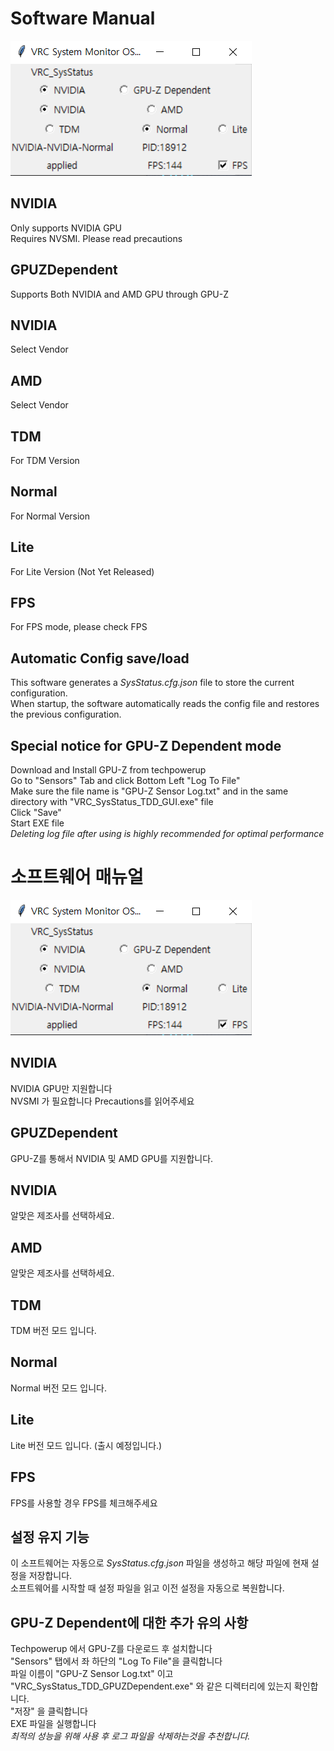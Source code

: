 # Software Manual
![](./ManualAssets/OSCSoftware2.png)
## NVIDIA
Only supports NVIDIA GPU\
Requires NVSMI. Please read precautions
## GPUZDependent
Supports Both NVIDIA and AMD GPU through GPU-Z
## NVIDIA
Select Vendor
## AMD
Select Vendor
## TDM
For TDM Version
## Normal
For Normal Version
## Lite
For Lite Version (Not Yet Released)
## FPS
For FPS mode, please check FPS
## Automatic Config save/load
This software generates a *SysStatus.cfg.json* file to store the current configuration.\
When startup, the software automatically reads the config file and restores the previous configuration.
## Special notice for GPU-Z Dependent mode
Download and Install GPU-Z from techpowerup\
Go to "Sensors" Tab and click Bottom Left "Log To File"\
Make sure the file name is "GPU-Z Sensor Log.txt" and in the same directory with "VRC_SysStatus_TDD_GUI.exe" file\
Click "Save"\
Start EXE file\
*Deleting log file after using is highly recommended for optimal performance*

# 소프트웨어 매뉴얼
![](./ManualAssets/OSCSoftware2.png)
## NVIDIA
NVIDIA GPU만 지원합니다\
NVSMI 가 필요합니다 Precautions를 읽어주세요
## GPUZDependent
GPU-Z를 통해서 NVIDIA 및 AMD GPU를 지원합니다.
## NVIDIA
알맞은 제조사를 선택하세요.
## AMD
알맞은 제조사를 선택하세요.
## TDM
TDM 버전 모드 입니다.
## Normal
Normal 버전 모드 입니다.
## Lite
Lite 버전 모드 입니다. (출시 예정입니다.)
## FPS
FPS를 사용할 경우 FPS를 체크해주세요
## 설정 유지 기능
이 소프트웨어는 자동으로 *SysStatus.cfg.json* 파일을 생성하고 해당 파일에 현재 설정을 저장합니다.\
소프트웨어를 시작할 때 설정 파일을 읽고 이전 설정을 자동으로 복원합니다.
## GPU-Z Dependent에 대한 추가 유의 사항
Techpowerup 에서 GPU-Z를 다운로드 후 설치합니다\
"Sensors" 탭에서 좌 하단의 "Log To File"을 클릭합니다\
파일 이름이 "GPU-Z Sensor Log.txt" 이고 "VRC_SysStatus_TDD_GPUZDependent.exe" 와 같은 디렉터리에 있는지 확인합니다.\
"저장" 을 클릭합니다\
EXE 파일을 실행합니다\
*최적의 성능을 위해 사용 후 로그 파일을 삭제하는것을 추천합니다.*
